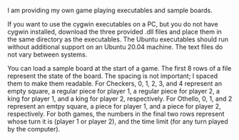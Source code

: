 I am providing my own game playing executables and sample boards.

If you want to use the cygwin executables on a PC, but
you do not have cygwin installed, download the three provided .dll files
and place them in the same directory as the executables. The Ubuntu 
executables should run without additional support on an Ubuntu 20.04
machine. The text files do not vary between systems.

You can load a sample board at the start of a game.
The first 8 rows of a file represent the state of the board.
The spacing is not important; I spaced them to make them readable.
For Checkers, 0, 1, 2, 3, and 4 represent an empty square,
a regular piece for player 1, a regular piece for player 2,
a king for player 1, and a king for player 2, respectively.
For Othello, 0, 1, and 2 represent an emtpy square,
a piece for player 1, and a piece for player 2, respectively.
For both games, the numbers in the final two rows represent
whose turn it is (player 1 or player 2), and the time limit
(for any turn played by the computer).